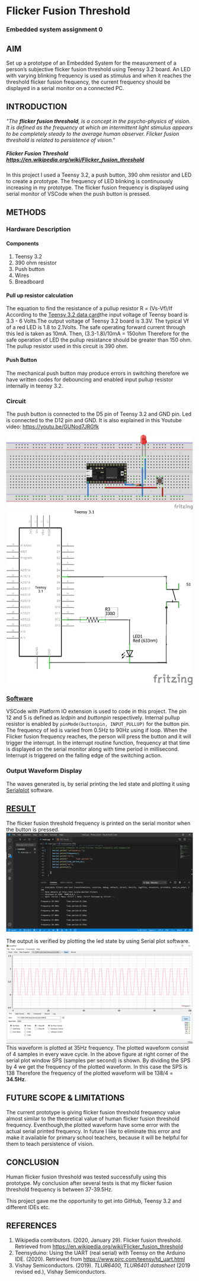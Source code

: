 # Flicker Fusion Threshold 
### Embedded system assignment 0



## AIM

Set up a prototype of an Embedded System for the measurement of a person’s subjective flicker fusion threshold using Teensy 3.2 board. An LED with varying blinking frequency is used as stimulus and when it reaches the threshold flicker fusion frequency, the current frequency should be displayed in a serial monitor on a connected PC.


## INTRODUCTION

*"The **flicker fusion threshold**, is a concept in the psycho-physics of vision. It is defined as the frequency at which an intermittent light stimulus appears to be completely steady to the average human observer. Flicker fusion threshold is related to persistence of vision."*
##### Flicker Fusion Threshold https://en.wikipedia.org/wiki/Flicker_fusion_threshold
In this project I used a Teensy 3.2, a push button, 390 ohm resistor and LED to create a prototype. The frequency of LED blinking is continuously increasing in my prototype.  The flicker fusion frequency is displayed using serial monitor of VSCode when the push button is pressed.

## METHODS
### Hardware Description


#### Components


 1. Teensy 3.2
 2. 390 ohm resistor
 3. Push button
 4. Wires
 5. Breadboard



#### Pull up resistor calculation


The equation to find the resistance of a pullup resistor
R = (Vs-Vf)/If
According to the [Teensy 3.2 data card](https://github.com/jomaljose/Flicker_Fusion_Assignment_0/blob/master/Datasheet/Teensy%203_2%20card%20%20.pdf)the input voltage of Teensy board is 3.3 - 6 Volts.The output voltage of Teensy 3.2 board is 3.3V. The typical Vf of a red LED is 1.8 to 2.1Volts. The safe operating forward current through this led is taken as 10mA.
 Then,
(3.3-1.8)/10mA = 150ohm
Therefore for the safe operation of LED the pullup resistance should be greater than 150 ohm. The pullup resistor used in this circuit is 390 ohm.

#### Push Button

The mechanical push button may produce errors in switching therefore we have written codes for debouncing and enabled input pullup resistor internally in teensy 3.2.

### Circuit
The push button is connected to the D5 pin of Teensy 3.2 and GND pin. Led is connected to the D12 pin and GND.
It is also explained in this Youtube video:
https://youtu.be/GUNod7JRGfk

![ Breadboard representation of circuit](https://github.com/jomaljose/Flicker_Fusion_Assignment_0/blob/master/Circuit/Flickerfusion%20breadboard.png)
![Schematic Diagram](https://github.com/jomaljose/Flicker_Fusion_Assignment_0/blob/master/Circuit/Flickerfusion%20Schematic.png)
### [Software](https://github.com/jomaljose/Flicker_Fusion_Assignment_0/blob/master/Flicker_fusion/src/main.cpp)
 VSCode with Platform IO extension is used to code in this project. The pin 12 and 5 is defined as *ledpin* and *buttonpin* respectively. Internal pullup resistor is enabled by `pinMode(buttonpin, INPUT_PULLUP)` for the button pin. The frequency of led is varied from 0.5Hz to 90Hz using if loop. When the Flicker fusion frequency reaches, the person will press the button and it will trigger the interrupt. In the interrupt routine function, frequency at that time is displayed on the serial monitor along with time period in millisecond. Interrupt is triggered on the falling edge of the switching action. 
 
### Output Waveform Display
The waves generated is, by serial printing the led state and plotting it using [Serialplot](https://hackaday.io/project/5334-serialplot-realtime-plotting-software) software. 
## [RESULT](https://github.com/jomaljose/Flicker_Fusion_Assignment_0/tree/master/Output)
The flicker fusion threshold frequency is printed on the serial monitor when the button is pressed.
![Screenshot of VSCode serial monitor](https://github.com/jomaljose/Flicker_Fusion_Assignment_0/blob/master/Output/Serial%20monitor%20Screenshot.jpg)

The output is verified by plotting the led state by using Serial plot software.
![Screenshot of Serialplot software at iption hereherehere](https://github.com/jomaljose/Flicker_Fusion_Assignment_0/blob/master/Output/Serial%20Plot%20output_waveform.png)
This waveform is plotted at 35Hz frequency. The plotted waveform consist of 4 samples in every wave cycle. In the above figure at right corner of the serial plot window SPS (samples per second) is shown. By dividing the SPS by 4 we get the frequency of the plotted waveform.
In this case the SPS is 138
Therefore the frequency of the plotted waveform will be 138/4 = **34.5Hz**.
## FUTURE SCOPE & LIMITATIONS
The current prototype is giving flicker fusion threshold frequency value almost similar to the theoretical value of human flicker fusion threshold frequency. Eventhough,the plotted waveform have some error with the actual serial printed frequency. In future I like to eliminate this error and make it available for primary school teachers, because it will be helpful for them to teach persistence of vision.

## CONCLUSION

Human  flicker fusion threshold was tested successfully using this prototype. My conclusion after several tests is that my flicker fusion threshold frequency is between 37-39.5Hz.

This project gave me the opportunity to get into GitHub, Teensy 3.2 and different IDEs etc.


## REFERENCES

 1. Wikipedia contributors. (2020, January 29). Flicker fusion threshold. Retrieved from https://en.wikipedia.org/wiki/Flicker_fusion_threshold
 2. Teensyduino: Using the UART (real serial) with Teensy on the Arduino IDE. (2020). Retrieved from https://www.pjrc.com/teensy/td_uart.html
 3. Vishay Semiconductors. (2019). _TLUR6400, TLUR6401 datasheet_ (2019 revised ed.), Vishay Semiconductors.
